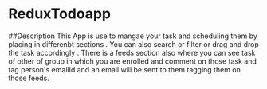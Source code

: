 # ReduxTodoapp

##Description
This App is use to mangae your task and scheduling them by placing in differenbt sections . 
You can also search or filter or drag and drop the task accordingly . There is a feeds section also where you can see task of other 
of group in which you are enrolled and comment on those task and tag person's emailId and an email will be sent to them 
tagging them on those feeds.
